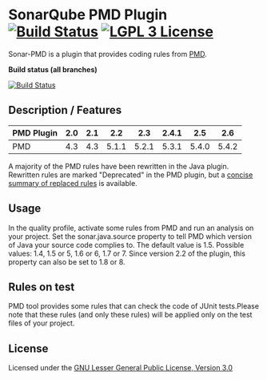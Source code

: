 # SonarQube PMD Plugin [![Build Status](https://api.travis-ci.org/jensgerdes/sonar-pmd.svg?branch=master)](https://travis-ci.org/jensgerdes/sonar-pmd) [![LGPL 3 License](https://img.shields.io/badge/license-LGPLv3-green.svg)](https://github.com/jensgerdes/sonar-pmd/blob/master/LICENSE.md)
Sonar-PMD is a plugin that provides coding rules from [PMD](https://pmd.github.io/).

**Build status (all branches)**

[![Build Status](https://api.travis-ci.org/jensgerdes/sonar-pmd.svg)](https://travis-ci.org/SonarSource/sonar-java)

## Description / Features
PMD Plugin|2.0|2.1|2.2|2.3|2.4.1|2.5|2.6
-------|---|---|---|---|---|---|---
PMD|4.3|4.3|5.1.1|5.2.1|5.3.1|5.4.0|5.4.2

A majority of the PMD rules have been rewritten in the Java plugin. Rewritten rules are marked "Deprecated" in the PMD plugin, but a [concise summary of replaced rules](http://dist.sonarsource.com/reports/coverage/pmd.html) is available.

## Usage
In the quality profile, activate some rules from PMD and run an analysis on your project.
Set the sonar.java.source property to tell PMD which version of Java your source code complies to. The default value is 1.5. Possible values: 1.4, 1.5 or 5, 1.6 or 6, 1.7 or 7. Since version 2.2 of the plugin, this property can also be set to 1.8 or 8.

## Rules on test
PMD tool provides some rules that can check the code of JUnit tests.Please note that these rules (and only these rules) will be applied only on the test files of your project.

## License
Licensed under the [GNU Lesser General Public License, Version 3.0](https://github.com/jensgerdes/sonar-pmd/blob/master/LICENSE.md)
